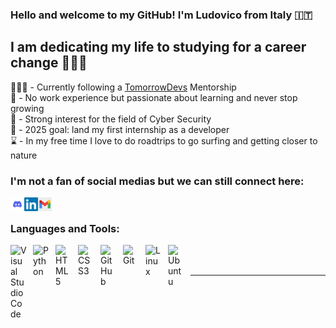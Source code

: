 ### Hello and welcome to my GitHub! I'm Ludovico from Italy 🇮🇹

## I am dedicating my life to studying for a career change 👨🏼‍💻
👨🏼‍🏫 - Currently following a [TomorrowDevs] Mentorship  
🌱 - No work experience but passionate about learning and never stop growing  
🔐 - Strong interest for the field of Cyber Security  
🥅 - 2025 goal: land my first internship as a developer  
⌛ - In my free time I love to do roadtrips to go surfing and getting closer to nature  


### I'm not a fan of social medias but we can still connect here:
[<img align="left" alt="Discord" width="22px" src="img/discord-logo-0.webp" />][Discord]
[<img align="left" alt="LinkedIn" width="22px" src="img/LinkedIn_logo_initials.webp" />][LinkedIn]
[<img align="left" alt="Email" width="22px" src="img/gmail_logo.webp" />][Email]

<br />

### Languages and Tools:
<img align="left" alt="Visual Studio Code" width="26px" src="https://cdn.jsdelivr.net/gh/devicons/devicon/icons/vscode/vscode-original.svg" style="padding-right:10px; pointer-events: none;" />
<img align="left" alt="Python" width="26px" src="https://upload.wikimedia.org/wikipedia/commons/c/c3/Python-logo-notext.svg" style="padding-right:10px; pointer-events: none;" />
<img align="left" alt="HTML5" width="26px" src="https://cdn.jsdelivr.net/gh/devicons/devicon/icons/html5/html5-original.svg" style="padding-right:10px; pointer-events: none;" />
<img align="left" alt="CSS3" width="26px" src="https://cdn.jsdelivr.net/gh/devicons/devicon/icons/css3/css3-original.svg" style="padding-right:10px; pointer-events: none;" />
<img align="left" alt="GitHub" width="26px" src="https://user-images.githubusercontent.com/3369400/139447912-e0f43f33-6d9f-45f8-be46-2df5bbc91289.png" style="padding-right:10px; pointer-events: none;" />
<img align="left" alt="Git" width="26px" src="https://git-scm.com/images/logos/downloads/Git-Icon-1788C.svg" style="padding-right:10px; pointer-events: none;" />
<img align="left" alt="Linux" width="26px" src="https://upload.wikimedia.org/wikipedia/commons/thumb/3/35/Tux.svg/759px-Tux.svg.png?20220320193426" style="padding-right:10px; pointer-events: none;" />
<img align="left" alt="Ubuntu" width="26px" src="https://upload.wikimedia.org/wikipedia/commons/thumb/a/ab/Logo-ubuntu_cof-orange-hex.svg/428px-Logo-ubuntu_cof-orange-hex.svg.png?20130511162351" style="padding-right:10px; pointer-events: none;" />


<br />
<br />

---

[TomorrowDevs]: https://www.tomorrowdevs.com/
[Discord]: https://discord.com/users/lrontheroad97_30854
[LinkedIn]: https://www.linkedin.com/in/ludovico-ronconi/
[Email]: ronconi.ludovico@gmail.com
